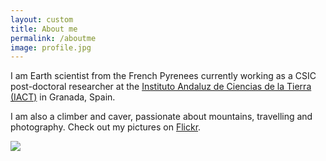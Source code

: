 ```yaml
---
layout: custom
title: About me
permalink: /aboutme
image: profile.jpg
---
```


I am Earth scientist from the French Pyrenees currently working as a CSIC post-doctoral researcher at the [Instituto Andaluz de Ciencias de la Tierra (IACT)](https://www.iact.ugr-csic.es/en/) in Granada, Spain.

I am also a climber and caver, passionate about mountains, travelling and photography. Check out my pictures on [Flickr](https://www.flickr.com/photos/108939669@N03/).

<div class="image-container">
  <img src="{{ site.github.url }}/assets/img/flickr.jpg">
</div>